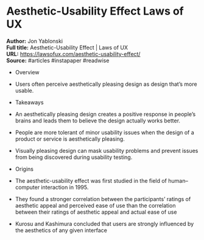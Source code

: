 # Aesthetic-Usability Effect   Laws of UX

**Author:** Jon Yablonski  
**Full title:** Aesthetic-Usability Effect | Laws of UX  
**URL:** https://lawsofux.com/aesthetic-usability-effect/  
**Source:** #articles #instapaper #readwise

- Overview 
   
- Users often perceive aesthetically pleasing design as design that’s more usable. 
   
- Takeaways 
   
- An aesthetically pleasing design creates a positive response in people’s brains and leads them to believe the design actually works better. 
   
- People are more tolerant of minor usability issues when the design of a product or service is aesthetically pleasing. 
   
- Visually pleasing design can mask usability problems and prevent issues from being discovered during usability testing. 
   
- Origins 
   
- The aesthetic-usability effect was first studied in the field of human–computer interaction in 1995. 
   
- They found a stronger correlation between the participants’ ratings of aesthetic appeal and perceived ease of use than the correlation between their ratings of aesthetic appeal and actual ease of use 
   
- Kurosu and Kashimura concluded that users are strongly influenced by the aesthetics of any given interface 
   

